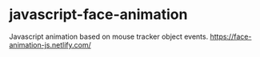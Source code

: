 # javascript-face-animation
Javascript animation based on mouse tracker object events.
https://face-animation-js.netlify.com/

